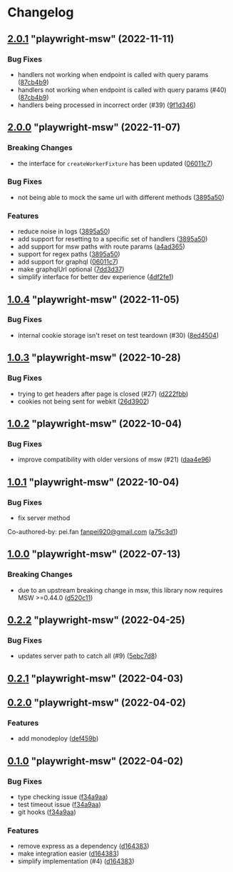 # Changelog

<!-- MONODEPLOY:BELOW -->

## [2.0.1](https://github.com/valendres/playwright-msw/compare/playwright-msw@2.0.0...playwright-msw@2.0.1) "playwright-msw" (2022-11-11)<a name="2.0.1"></a>

### Bug Fixes

* handlers not working when endpoint is called with query params ([87cb4b9](https://github.com/valendres/playwright-msw/commits/87cb4b9))
* handlers not working when endpoint is called with query params (#40) ([87cb4b9](https://github.com/valendres/playwright-msw/commits/87cb4b9))
* handlers being processed in incorrect order (#39) ([9f1d346](https://github.com/valendres/playwright-msw/commits/9f1d346))




## [2.0.0](https://github.com/valendres/playwright-msw/compare/playwright-msw@1.0.4...playwright-msw@2.0.0) "playwright-msw" (2022-11-07)<a name="2.0.0"></a>

### Breaking Changes

- the interface for `createWorkerFixture` has been updated ([06011c7](https://github.com/valendres/playwright-msw/commits/06011c7))

### Bug Fixes

- not being able to mock the same url with different methods ([3895a50](https://github.com/valendres/playwright-msw/commits/3895a50))

### Features

- reduce noise in logs ([3895a50](https://github.com/valendres/playwright-msw/commits/3895a50))
- add support for resetting to a specific set of handlers ([3895a50](https://github.com/valendres/playwright-msw/commits/3895a50))
- add support for msw paths with route params ([a4ad365](https://github.com/valendres/playwright-msw/commits/a4ad365))
- support for regex paths ([3895a50](https://github.com/valendres/playwright-msw/commits/3895a50))
- add support for graphql ([06011c7](https://github.com/valendres/playwright-msw/commits/06011c7))
- make graphqlUrl optional ([7dd3d37](https://github.com/valendres/playwright-msw/commits/7dd3d37))
- simplify interface for better dev experience ([4df2fe1](https://github.com/valendres/playwright-msw/commits/4df2fe1))

## [1.0.4](https://github.com/valendres/playwright-msw/compare/playwright-msw@1.0.3...playwright-msw@1.0.4) "playwright-msw" (2022-11-05)<a name="1.0.4"></a>

### Bug Fixes

- internal cookie storage isn't reset on test teardown (#30) ([8ed4504](https://github.com/valendres/playwright-msw/commits/8ed4504))

## [1.0.3](https://github.com/valendres/playwright-msw/compare/playwright-msw@1.0.2...playwright-msw@1.0.3) "playwright-msw" (2022-10-28)<a name="1.0.3"></a>

### Bug Fixes

- trying to get headers after page is closed (#27) ([d222fbb](https://github.com/valendres/playwright-msw/commits/d222fbb))
- cookies not being sent for webkit ([26d3902](https://github.com/valendres/playwright-msw/commits/26d3902))

## [1.0.2](https://github.com/valendres/playwright-msw/compare/playwright-msw@1.0.1...playwright-msw@1.0.2) "playwright-msw" (2022-10-04)<a name="1.0.2"></a>

### Bug Fixes

- improve compatibility with older versions of msw (#21) ([daa4e96](https://github.com/valendres/playwright-msw/commits/daa4e96))

## [1.0.1](https://github.com/valendres/playwright-msw/compare/playwright-msw@1.0.0...playwright-msw@1.0.1) "playwright-msw" (2022-10-04)<a name="1.0.1"></a>

### Bug Fixes

- fix server method

Co-authored-by: pei.fan <fanpei920@gmail.com> ([a75c3d1](https://github.com/valendres/playwright-msw/commits/a75c3d1))

## [1.0.0](https://github.com/valendres/playwright-msw/compare/playwright-msw@0.2.2...playwright-msw@1.0.0) "playwright-msw" (2022-07-13)<a name="1.0.0"></a>

### Breaking Changes

- due to an upstream breaking change in msw, this library now requires MSW >=0.44.0 ([d520c11](https://github.com/valendres/playwright-msw/commits/d520c11))

## [0.2.2](https://github.com/valendres/playwright-msw/compare/playwright-msw@0.2.1...playwright-msw@0.2.2) "playwright-msw" (2022-04-25)<a name="0.2.2"></a>

### Bug Fixes

- updates server path to catch all (#9) ([5ebc7d8](https://github.com/valendres/playwright-msw/commits/5ebc7d8))

## [0.2.1](https://github.com/valendres/playwright-msw/compare/playwright-msw@0.2.0...playwright-msw@0.2.1) "playwright-msw" (2022-04-03)<a name="0.2.1"></a>

## [0.2.0](https://github.com/valendres/playwright-msw/compare/playwright-msw@0.1.0...playwright-msw@0.2.0) "playwright-msw" (2022-04-02)<a name="0.2.0"></a>

### Features

- add monodeploy ([def459b](https://github.com/valendres/playwright-msw/commit/def459b))

## [0.1.0](https://github.com/valendres/playwright-msw/compare/playwright-msw@0.0.9...playwright-msw@0.1.0) "playwright-msw" (2022-04-02)<a name="0.1.0"></a>

### Bug Fixes

- type checking issue ([f34a9aa](https://github.com/valendres/playwright-msw/commits/f34a9aa))
- test timeout issue ([f34a9aa](https://github.com/valendres/playwright-msw/commits/f34a9aa))
- git hooks ([f34a9aa](https://github.com/valendres/playwright-msw/commits/f34a9aa))

### Features

- remove express as a dependency ([d164383](https://github.com/valendres/playwright-msw/commits/d164383))
- make integration easier ([d164383](https://github.com/valendres/playwright-msw/commits/d164383))
- simplify implementation (#4) ([d164383](https://github.com/valendres/playwright-msw/commits/d164383))
